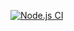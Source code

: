 [![Node.js CI](https://github.com/Jeremia-Rantsho/bootcamp-terminal-tests/actions/workflows/node.js.yml/badge.svg)](https://github.com/Jeremia-Rantsho/bootcamp-terminal-tests/actions/workflows/node.js.yml)
